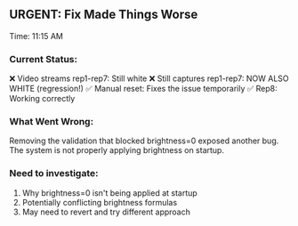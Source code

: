 ## URGENT: Fix Made Things Worse
Time: 11:15 AM

### Current Status:
❌ Video streams rep1-rep7: Still white
❌ Still captures rep1-rep7: NOW ALSO WHITE (regression!)
✅ Manual reset: Fixes the issue temporarily
✅ Rep8: Working correctly

### What Went Wrong:
Removing the validation that blocked brightness=0 exposed another bug.
The system is not properly applying brightness on startup.

### Need to investigate:
1. Why brightness=0 isn't being applied at startup
2. Potentially conflicting brightness formulas
3. May need to revert and try different approach
